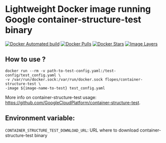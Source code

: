 # Lightweight Docker image running Google container-structure-test binary

[![Docker Automated build](https://img.shields.io/docker/automated/flopes/container-structure-test-docker.svg)](https://hub.docker.com/r/flopes/container-structure-test-docker)
[![Docker Pulls](https://img.shields.io/docker/pulls/flopes/container-structure-test-docker.svg)](https://hub.docker.com/r/flopes/container-structure-test-docker)
[![Docker Stars](https://img.shields.io/docker/stars/flopes/container-structure-test-docker.svg)](https://hub.docker.com/r/flopes/container-structure-test-docker/)
[![Image Layers](https://images.microbadger.com/badges/image/flopes/container-structure-test-docker.svg)](https://microbadger.com/images/flopes/container-structure-test-docker "Get your own image badge on microbadger.com")

## How to use ?

```
docker run --rm -v path-to-test-config.yaml:/test-config/test_config.yaml \
-v /var/run/docker.sock:/var/run/docker.sock flopes/container-structure-test \
-image ${image-name-to-test} test_config.yaml
```

More info on container-structure-test usage: https://github.com/GoogleCloudPlatform/container-structure-test.

## Environment variable:
`CONTAINER_STRUCTURE_TEST_DOWNLOAD_URL`: URL where to download container-structure-test binary
